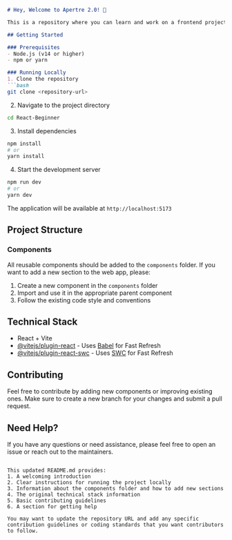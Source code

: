 

```markdown:/Users/sumanjain/Desktop/Apertre-Projects/React-Beginner/README.md
# Hey, Welcome to Apertre 2.0! 👋

This is a repository where you can learn and work on a frontend project built with React. We're excited to have you here!

## Getting Started

### Prerequisites
- Node.js (v14 or higher)
- npm or yarn

### Running Locally
1. Clone the repository
```bash
git clone <repository-url>
```
2. Navigate to the project directory
```bash
cd React-Beginner
```
3. Install dependencies
```bash
npm install
# or
yarn install
```
4. Start the development server
```bash
npm run dev
# or
yarn dev
```
The application will be available at `http://localhost:5173`

## Project Structure

### Components
All reusable components should be added to the `components` folder. If you want to add a new section to the web app, please:
1. Create a new component in the `components` folder
2. Import and use it in the appropriate parent component
3. Follow the existing code style and conventions

## Technical Stack
- React + Vite
- [@vitejs/plugin-react](https://github.com/vitejs/vite-plugin-react/blob/main/packages/plugin-react/README.md) - Uses [Babel](https://babeljs.io/) for Fast Refresh
- [@vitejs/plugin-react-swc](https://github.com/vitejs/vite-plugin-react-swc) - Uses [SWC](https://swc.rs/) for Fast Refresh

## Contributing
Feel free to contribute by adding new components or improving existing ones. Make sure to create a new branch for your changes and submit a pull request.

## Need Help?
If you have any questions or need assistance, please feel free to open an issue or reach out to the maintainers.
```

This updated README.md provides:
1. A welcoming introduction
2. Clear instructions for running the project locally
3. Information about the components folder and how to add new sections
4. The original technical stack information
5. Basic contributing guidelines
6. A section for getting help

You may want to update the repository URL and add any specific contribution guidelines or coding standards that you want contributors to follow.
